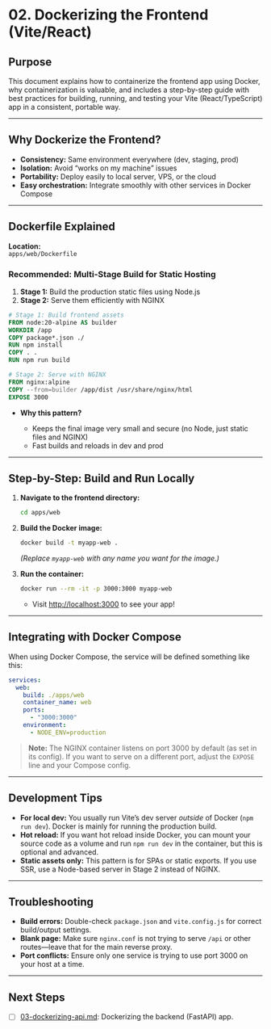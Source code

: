 # 02. Dockerizing the Frontend (Vite/React)

## Purpose

This document explains how to containerize the frontend app using Docker, why containerization is valuable, and includes a step-by-step guide with best practices for building, running, and testing your Vite (React/TypeScript) app in a consistent, portable way.

---

## Why Dockerize the Frontend?

- **Consistency:** Same environment everywhere (dev, staging, prod)
- **Isolation:** Avoid “works on my machine” issues
- **Portability:** Deploy easily to local server, VPS, or the cloud
- **Easy orchestration:** Integrate smoothly with other services in Docker Compose

---

## Dockerfile Explained

**Location:**  
`apps/web/Dockerfile`

### **Recommended: Multi-Stage Build for Static Hosting**

1. **Stage 1:** Build the production static files using Node.js
2. **Stage 2:** Serve them efficiently with NGINX

```dockerfile
# Stage 1: Build frontend assets
FROM node:20-alpine AS builder
WORKDIR /app
COPY package*.json ./
RUN npm install
COPY . .
RUN npm run build

# Stage 2: Serve with NGINX
FROM nginx:alpine
COPY --from=builder /app/dist /usr/share/nginx/html
EXPOSE 3000
```

* **Why this pattern?**

  * Keeps the final image very small and secure (no Node, just static files and NGINX)
  * Fast builds and reloads in dev and prod

---

## Step-by-Step: Build and Run Locally

1. **Navigate to the frontend directory:**

   ```bash
   cd apps/web
   ```

2. **Build the Docker image:**

   ```bash
   docker build -t myapp-web .
   ```

   *(Replace `myapp-web` with any name you want for the image.)*

3. **Run the container:**

   ```bash
   docker run --rm -it -p 3000:3000 myapp-web
   ```

   * Visit [http://localhost:3000](http://localhost:3000) to see your app!

---

## Integrating with Docker Compose

When using Docker Compose, the service will be defined something like this:

```yaml
services:
  web:
    build: ./apps/web
    container_name: web
    ports:
      - "3000:3000"
    environment:
      - NODE_ENV=production
```

> **Note:**
> The NGINX container listens on port 3000 by default (as set in its config). If you want to serve on a different port, adjust the `EXPOSE` line and your Compose config.

---

## Development Tips

* **For local dev:** You usually run Vite’s dev server *outside* of Docker (`npm run dev`).
  Docker is mainly for running the production build.
* **Hot reload:** If you want hot reload inside Docker, you can mount your source code as a volume and run `npm run dev` in the container, but this is optional and advanced.
* **Static assets only:** This pattern is for SPAs or static exports. If you use SSR, use a Node-based server in Stage 2 instead of NGINX.

---

## Troubleshooting

* **Build errors:** Double-check `package.json` and `vite.config.js` for correct build/output settings.
* **Blank page:** Make sure `nginx.conf` is not trying to serve `/api` or other routes—leave that for the main reverse proxy.
* **Port conflicts:** Ensure only one service is trying to use port 3000 on your host at a time.

---

## Next Steps

* [ ] [03-dockerizing-api.md](./03-dockerizing-api.md): Dockerizing the backend (FastAPI) app.
